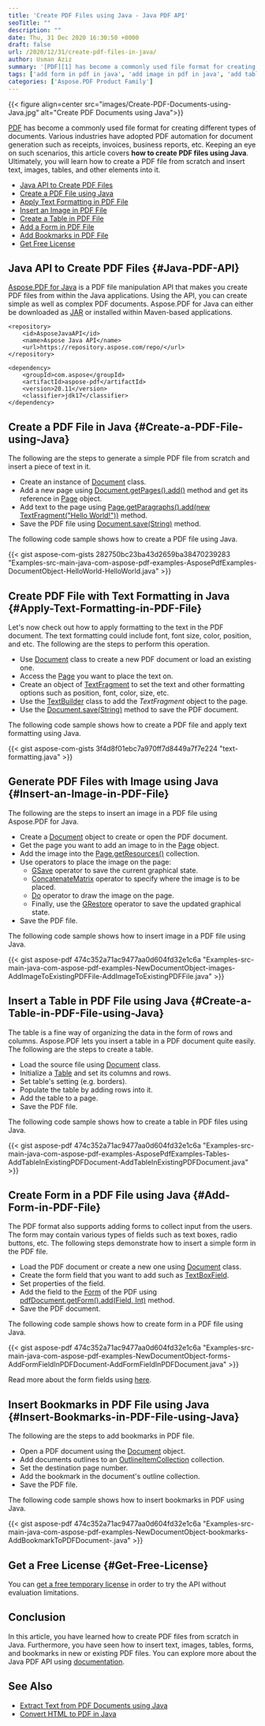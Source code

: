 ```yaml
---
title: 'Create PDF Files using Java - Java PDF API'
seoTitle: ""
description: ""
date: Thu, 31 Dec 2020 16:30:50 +0000
draft: false
url: /2020/12/31/create-pdf-files-in-java/
author: Usman Aziz
summary: '[PDF][1] has become a commonly used file format for creating different types of documents. Various industries have adopted PDF automation for document generation such as receipts, invoices, business reports, etc. Keeping an eye on such scenarios, this article covers **how to create PDF documents programmatically from within Java applications**. Ultimately, you will learn how to create a PDF file from scratch and insert text, images, tables, and other elements into it.'
tags: ['add form in pdf in java', 'add image in pdf in java', 'add table in pdf in java', 'add text in pdf in java', 'generate pdf in java']
categories: ['Aspose.PDF Product Family']
---
```




{{< figure align=center src="images/Create-PDF-Documents-using-Java.jpg" alt="Create PDF Documents using Java">}}


[PDF][2] has become a commonly used file format for creating different types of documents. Various industries have adopted PDF automation for document generation such as receipts, invoices, business reports, etc. Keeping an eye on such scenarios, this article covers **how to create PDF files using Java**. Ultimately, you will learn how to create a PDF file from scratch and insert text, images, tables, and other elements into it.

*   [Java API to Create PDF Files][3]
*   [Create a PDF File using Java][4]
*   [Apply Text Formatting in PDF File][5]
*   [Insert an Image in PDF File][6]
*   [Create a Table in PDF File][7]
*   [Add a Form in PDF File][8]
*   [Add Bookmarks in PDF File][9]
*   [Get Free License][10]

## Java API to Create PDF Files {#Java-PDF-API}

[Aspose.PDF for Java][11] is a PDF file manipulation API that makes you create PDF files from within the Java applications. Using the API, you can create simple as well as complex PDF documents. Aspose.PDF for Java can either be downloaded as [JAR][12] or installed within Maven-based applications.

```
<repository>
    <id>AsposeJavaAPI</id>
    <name>Aspose Java API</name>
    <url>https://repository.aspose.com/repo/</url>
</repository>
```
```
<dependency>
    <groupId>com.aspose</groupId>
    <artifactId>aspose-pdf</artifactId>
    <version>20.11</version>
    <classifier>jdk17</classifier>
</dependency>
```

## Create a PDF File in Java {#Create-a-PDF-File-using-Java}

The following are the steps to generate a simple PDF file from scratch and insert a piece of text in it.

*   Create an instance of [Document][13] class.
*   Add a new page using [Document.getPages().add()][14] method and get its reference in [Page][15] object.
*   Add text to the page using [Page.getParagraphs().add(new TextFragment("Hello World!"))][16] method.
*   Save the PDF file using [Document.save(String)][17] method.

The following code sample shows how to create a PDF file using Java.

{{< gist aspose-com-gists 282750bc23ba43d2659ba38470239283 "Examples-src-main-java-com-aspose-pdf-examples-AsposePdfExamples-DocumentObject-HelloWorld-HelloWorld.java" >}}

## Create PDF File with Text Formatting in Java {#Apply-Text-Formatting-in-PDF-File}

Let's now check out how to apply formatting to the text in the PDF document. The text formatting could include font, font size, color, position, and etc. The following are the steps to perform this operation.

*   Use [Document][18] class to create a new PDF document or load an existing one.
*   Access the [Page][19] you want to place the text on.
*   Create an object of [TextFragment][20] to set the text and other formatting options such as position, font, color, size, etc.
*   Use the [TextBuilder][21] class to add the _TextFragment_ object to the page.
*   Use the [Document.save(String)][22] method to save the PDF document.

The following code sample shows how to create a PDF file and apply text formatting using Java.

{{< gist aspose-com-gists 3f4d8f01ebc7a970ff7d8449a7f7e224 "text-formatting.java" >}}

## Generate PDF Files with Image using Java {#Insert-an-Image-in-PDF-File}

The following are the steps to insert an image in a PDF file using Aspose.PDF for Java.

*   Create a [Document][23] object to create or open the PDF document.
*   Get the page you want to add an image to in the [Page][24] object.
*   Add the image into the [Page.getResources()][25] collection.
*   Use operators to place the image on the page:
    *   [GSave][26] operator to save the current graphical state.
    *   [ConcatenateMatrix][27] operator to specify where the image is to be placed.
    *   [Do][28] operator to draw the image on the page.
    *   Finally, use the [GRestore][29] operator to save the updated graphical state.
*   Save the PDF file.

The following code sample shows how to insert image in a PDF file using Java.

{{< gist aspose-pdf 474c352a71ac9477aa0d604fd32e1c6a "Examples-src-main-java-com-aspose-pdf-examples-NewDocumentObject-images-AddImageToExistingPDFFile-AddImageToExistingPDFFile.java" >}}

## Insert a Table in PDF File using Java {#Create-a-Table-in-PDF-File-using-Java}

The table is a fine way of organizing the data in the form of rows and columns. Aspose.PDF lets you insert a table in a PDF document quite easily. The following are the steps to create a table.

*   Load the source file using [Document][30] class.
*   Initialize a [Table][31] and set its columns and rows.
*   Set table's setting (e.g. borders).
*   Populate the table by adding rows into it.
*   Add the table to a page.
*   Save the PDF file.

The following code sample shows how to create a table in PDF files using Java.

{{< gist aspose-pdf 474c352a71ac9477aa0d604fd32e1c6a "Examples-src-main-java-com-aspose-pdf-examples-AsposePdfExamples-Tables-AddTableInExistingPDFDocument-AddTableInExistingPDFDocument.java" >}}

## Create Form in a PDF File using Java {#Add-Form-in-PDF-File}

The PDF format also supports adding forms to collect input from the users. The form may contain various types of fields such as text boxes, radio buttons, etc. The following steps demonstrate how to insert a simple form in the PDF file.

*   Load the PDF document or create a new one using [Document][32] class.
*   Create the form field that you want to add such as [TextBoxField][33].
*   Set properties of the field.
*   Add the field to the [Form][34] of the PDF using [pdfDocument.getForm().add(Field, Int)][35] method.
*   Save the PDF document.

The following code sample shows how to create form in a PDF file using Java.

{{< gist aspose-pdf 474c352a71ac9477aa0d604fd32e1c6a "Examples-src-main-java-com-aspose-pdf-examples-NewDocumentObject-forms-AddFormFieldInPDFDocument-AddFormFieldInPDFDocument.java" >}}

Read more about the form fields using [here][36].

## Insert Bookmarks in PDF File using Java {#Insert-Bookmarks-in-PDF-File-using-Java}

The following are the steps to add bookmarks in PDF file.

*   Open a PDF document using the [Document][37] object.
*   Add documents outlines to an [OutlineItemCollection][38] collection.
*   Set the destination page number.
*   Add the bookmark in the document's outline collection.
*   Save the PDF file.

The following code sample shows how to insert bookmarks in PDF using Java.

{{< gist aspose-pdf 474c352a71ac9477aa0d604fd32e1c6a "Examples-src-main-java-com-aspose-pdf-examples-NewDocumentObject-bookmarks-AddBookmarkToPDFDocument-.java" >}}

## Get a Free License {#Get-Free-License}

You can [get a free temporary license][39] in order to try the API without evaluation limitations.

## Conclusion

In this article, you have learned how to create PDF files from scratch in Java. Furthermore, you have seen how to insert text, images, tables, forms, and bookmarks in new or existing PDF files. You can explore more about the Java PDF API using [documentation][40].

## See Also

*   [Extract Text from PDF Documents using Java][41]
*   [Convert HTML to PDF in Java][42]




[1]: https://docs.fileformat.com/pdf/
[2]: https://docs.fileformat.com/pdf/
[3]: #Java-PDF-API
[4]: #Create-a-PDF-File-using-Java
[5]: #Apply-Text-Formatting-in-PDF-File
[6]: #Insert-an-Image-in-PDF-File
[7]: #Create-a-Table-in-PDF-File-using-Java
[8]: #Add-Form-in-PDF-File
[9]: #Insert-Bookmarks-in-PDF-File-using-Java
[10]: #Get-Free-License
[11]: https://products.aspose.com/pdf/java
[12]: https://downloads.aspose.com/pdf/java
[13]: https://apireference.aspose.com/java/pdf/com.aspose.pdf/Document
[14]: https://apireference.aspose.com/pdf/java/com.aspose.pdf/PageCollection#add--
[15]: https://apireference.aspose.com/pdf/java/com.aspose.pdf/Page
[16]: https://apireference.aspose.com/pdf/java/com.aspose.pdf/Paragraphs#add-com.aspose.pdf.BaseParagraph-
[17]: https://apireference.aspose.com/pdf/java/com.aspose.pdf/Document#save-java.lang.String-
[18]: https://apireference.aspose.com/java/pdf/com.aspose.pdf/Document
[19]: https://apireference.aspose.com/pdf/java/com.aspose.pdf/Page
[20]: https://apireference.aspose.com/pdf/java/com.aspose.pdf/TextFragment
[21]: https://apireference.aspose.com/pdf/java/com.aspose.pdf/TextBuilder
[22]: https://apireference.aspose.com/pdf/java/com.aspose.pdf/Document#save-java.lang.String-
[23]: https://apireference.aspose.com/java/pdf/com.aspose.pdf/Document
[24]: https://apireference.aspose.com/pdf/java/com.aspose.pdf/Page
[25]: https://apireference.aspose.com/pdf/java/com.aspose.pdf/Page#getResources--
[26]: https://apireference.aspose.com/pdf/java/com.aspose.pdf.operators/GSave
[27]: https://apireference.aspose.com/pdf/java/com.aspose.pdf.operators/ConcatenateMatrix
[28]: https://apireference.aspose.com/pdf/java/com.aspose.pdf.operators/Do
[29]: https://apireference.aspose.com/pdf/java/com.aspose.pdf.operators/GRestore
[30]: https://apireference.aspose.com/java/pdf/com.aspose.pdf/Document
[31]: https://apireference.aspose.com/pdf/java/com.aspose.pdf/Table
[32]: https://apireference.aspose.com/java/pdf/com.aspose.pdf/Document
[33]: https://apireference.aspose.com/pdf/java/com.aspose.pdf/TextBoxField
[34]: https://apireference.aspose.com/pdf/java/com.aspose.pdf/Form
[35]: https://apireference.aspose.com/pdf/java/com.aspose.pdf/Form#add-com.aspose.pdf.Field-int-
[36]: https://docs.aspose.com/pdf/java/working-with-forms/
[37]: https://apireference.aspose.com/java/pdf/com.aspose.pdf/Document
[38]: https://apireference.aspose.com/java/pdf/com.aspose.pdf/OutlineItemCollection
[39]: https://purchase.aspose.com/temporary-license
[40]: https://docs.aspose.com/pdf/java/getting-started/
[41]: https://blog.aspose.com/2020/12/07/extract-text-from-pdf-using-java/
[42]: https://blog.aspose.com/2020/01/30/convert-html-to-pdf-in-java/






